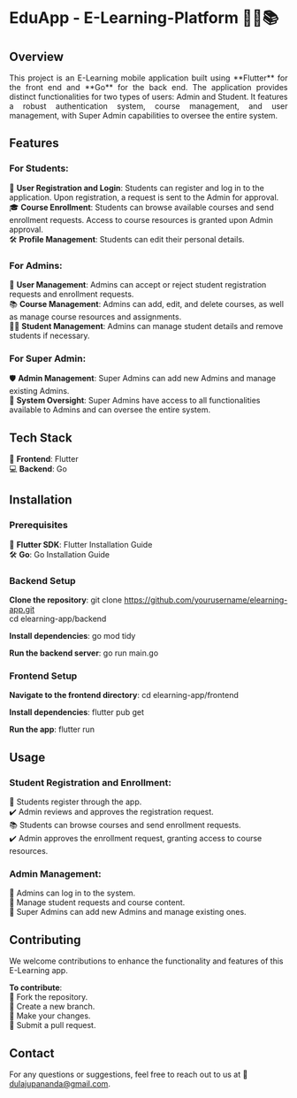 # EduApp - E-Learning-Platform 🧑‍🏫📚

## Overview
<div style="text-align: justify">
This project is an E-Learning mobile application built using **Flutter** for the front end and **Go** for the back end. The application provides distinct functionalities for two types of users: Admin and Student. It features a robust authentication system, course management, and user management, with Super Admin capabilities to oversee the entire system.</div>

## Features

### For Students:
📝 **User Registration and Login**: Students can register and log in to the application. Upon registration, a request is sent to the Admin for approval.<br/>
🎓 **Course Enrollment**: Students can browse available courses and send enrollment requests. Access to course resources is granted upon Admin approval.<br/>
🛠️ **Profile Management**: Students can edit their personal details.

### For Admins:
👥 **User Management**: Admins can accept or reject student registration requests and enrollment requests.<br/>
📚 **Course Management**: Admins can add, edit, and delete courses, as well as manage course resources and assignments.<br/>
🧑‍🎓 **Student Management**: Admins can manage student details and remove students if necessary.<br/>

### For Super Admin:
🛡️ **Admin Management**: Super Admins can add new Admins and manage existing Admins.<br/>
👑 **System Oversight**: Super Admins have access to all functionalities available to Admins and can oversee the entire system.

## Tech Stack
📱 **Frontend**: Flutter<br/>
💻 **Backend**: Go

## Installation
### Prerequisites
🚀 **Flutter SDK**: Flutter Installation Guide<br/>
🛠️ **Go**: Go Installation Guide

### Backend Setup
**Clone the repository**:
git clone https://github.com/yourusername/elearning-app.git<br/>
cd elearning-app/backend

**Install dependencies**:
go mod tidy

**Run the backend server**:
go run main.go

### Frontend Setup
**Navigate to the frontend directory**:
cd elearning-app/frontend

**Install dependencies**:
flutter pub get

**Run the app**:
flutter run

## Usage

### Student Registration and Enrollment:
📝 Students register through the app.<br/>
✔️ Admin reviews and approves the registration request.<br/>
📚 Students can browse courses and send enrollment requests.<br/>
✔️ Admin approves the enrollment request, granting access to course resources.<br/>

### Admin Management:
🔑 Admins can log in to the system.<br/>
👥 Manage student requests and course content.<br/>
👑 Super Admins can add new Admins and manage existing ones.

## Contributing
We welcome contributions to enhance the functionality and features of this E-Learning app. 

**To contribute**:<br/>
🍴 Fork the repository.<br/>
🌿 Create a new branch.<br/>
🔧 Make your changes.<br/>
📨 Submit a pull request.


## Contact
For any questions or suggestions, feel free to reach out to us at 📧 dulajupananda@gmail.com.
